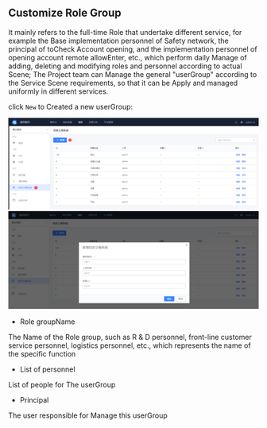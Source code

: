  ## Customize Role Group 

 It mainly refers to the full-time Role that undertake different service, for example the Base implementation personnel of Safety network, the principal of toCheck Account opening, and the implementation personnel of opening account remote allowEnter, etc., which perform daily Manage of adding, deleting and modifying roles and personnel according to actual Scene; The Project team can Manage the general "userGroup" according to the Service Scene requirements, so that it can be Apply and managed uniformly in different services. 

 click `New` to Created a new userGroup: 

 ![1689075501943](image/project-roles/1689075501943.png) 
 ![1689075600563](image/project-roles/1689075600563.png) 

 - Role groupName 

  The Name of the Role group, such as R & D personnel, front-line customer service personnel, logistics personnel, etc., which represents the name of the specific function 

 - List of personnel 

  List of people for The userGroup 

 - Principal 

  The user responsible for Manage this userGroup 